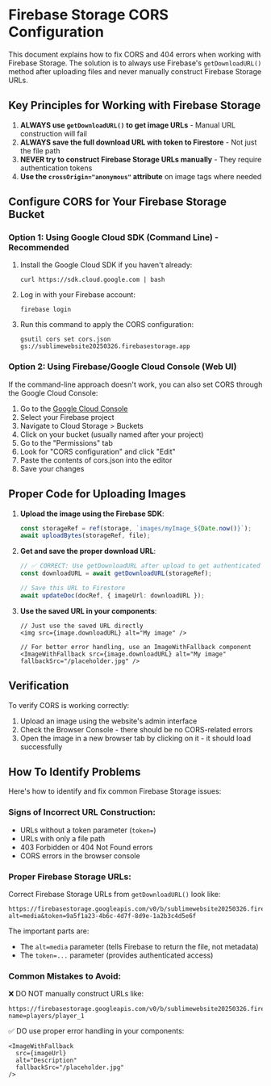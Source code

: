 # Firebase Storage CORS Configuration

This document explains how to fix CORS and 404 errors when working with Firebase Storage. The solution is to always use Firebase's `getDownloadURL()` method after uploading files and never manually construct Firebase Storage URLs.

## Key Principles for Working with Firebase Storage

1. **ALWAYS use `getDownloadURL()` to get image URLs** - Manual URL construction will fail
2. **ALWAYS save the full download URL with token to Firestore** - Not just the file path
3. **NEVER try to construct Firebase Storage URLs manually** - They require authentication tokens
4. **Use the `crossOrigin="anonymous"` attribute** on image tags where needed

## Configure CORS for Your Firebase Storage Bucket

### Option 1: Using Google Cloud SDK (Command Line) - Recommended

1. Install the Google Cloud SDK if you haven't already:
   ```
   curl https://sdk.cloud.google.com | bash
   ```

2. Log in with your Firebase account:
   ```
   firebase login
   ```

3. Run this command to apply the CORS configuration:
   ```
   gsutil cors set cors.json gs://sublimewebsite20250326.firebasestorage.app
   ```

### Option 2: Using Firebase/Google Cloud Console (Web UI)

If the command-line approach doesn't work, you can also set CORS through the Google Cloud Console:

1. Go to the [Google Cloud Console](https://console.cloud.google.com/)
2. Select your Firebase project
3. Navigate to Cloud Storage > Buckets
4. Click on your bucket (usually named after your project)
5. Go to the "Permissions" tab
6. Look for "CORS configuration" and click "Edit"
7. Paste the contents of cors.json into the editor
8. Save your changes

## Proper Code for Uploading Images

1. **Upload the image using the Firebase SDK**:
   ```typescript
   const storageRef = ref(storage, `images/myImage_${Date.now()}`);
   await uploadBytes(storageRef, file);
   ```

2. **Get and save the proper download URL**:
   ```typescript
   // ✅ CORRECT: Use getDownloadURL after upload to get authenticated URL
   const downloadURL = await getDownloadURL(storageRef);
   
   // Save this URL to Firestore
   await updateDoc(docRef, { imageUrl: downloadURL });
   ```

3. **Use the saved URL in your components**:
   ```tsx
   // Just use the saved URL directly
   <img src={image.downloadURL} alt="My image" />
   
   // For better error handling, use an ImageWithFallback component
   <ImageWithFallback src={image.downloadURL} alt="My image" fallbackSrc="/placeholder.jpg" />
   ```

## Verification

To verify CORS is working correctly:

1. Upload an image using the website's admin interface
2. Check the Browser Console - there should be no CORS-related errors
3. Open the image in a new browser tab by clicking on it - it should load successfully

## How To Identify Problems

Here's how to identify and fix common Firebase Storage issues:

### Signs of Incorrect URL Construction:

- URLs without a token parameter (`token=`)
- URLs with only a file path
- 403 Forbidden or 404 Not Found errors
- CORS errors in the browser console

### Proper Firebase Storage URLs:

Correct Firebase Storage URLs from `getDownloadURL()` look like:
```
https://firebasestorage.googleapis.com/v0/b/sublimewebsite20250326.firebasestorage.app/o/images%2Fimage.jpg?alt=media&token=9a5f1a23-4b6c-4d7f-8d9e-1a2b3c4d5e6f
```

The important parts are:
- The `alt=media` parameter (tells Firebase to return the file, not metadata)
- The `token=...` parameter (provides authenticated access)

### Common Mistakes to Avoid:

❌ DO NOT manually construct URLs like:
```
https://firebasestorage.googleapis.com/v0/b/sublimewebsite20250326.firebasestorage.app/o?name=players/player_1
```

✅ DO use proper error handling in your components:
```tsx
<ImageWithFallback 
  src={imageUrl} 
  alt="Description"
  fallbackSrc="/placeholder.jpg"
/>
```
